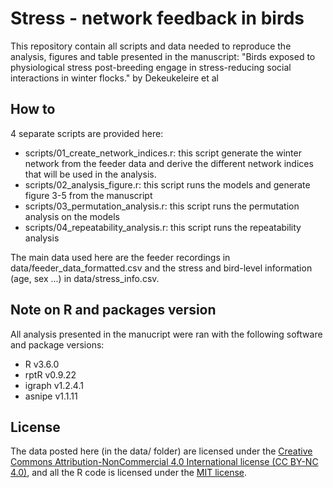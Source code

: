 # Stress - network feedback in birds

This repository contain all scripts and data needed to reproduce the analysis, figures and table presented in the manuscript: "Birds exposed to physiological stress post-breeding engage in stress-reducing social interactions in winter flocks." by Dekeukeleire et al

## How to

4 separate scripts are provided here:

- scripts/01\_create\_network\_indices.r: this script generate the winter network from the feeder data and derive the different network indices that will be used in the analysis.
- scripts/02\_analysis\_figure.r: this script runs the models and generate figure 3-5 from the manuscript
- scripts/03\_permutation\_analysis.r: this script runs the permutation analysis on the models
- scripts/04\_repeatability\_analysis.r: this script runs the repeatability analysis

The main data used here are the feeder recordings in data/feeder\_data\_formatted.csv and the stress and bird-level information (age, sex ...) in data/stress\_info.csv.

## Note on R and packages version 

All analysis presented in the manucript were ran with the following software and package versions:

- R v3.6.0
- rptR v0.9.22
- igraph v1.2.4.1
- asnipe v1.1.11

## License

The data posted here (in the data/ folder) are licensed under the [Creative Commons Attribution-NonCommercial 4.0 International license (CC BY-NC 4.0)](https://creativecommons.org/licenses/by-nc/4.0/), and all the R code is licensed under the [MIT license](LICENSE.md).
